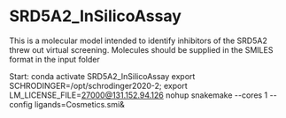 # SRD5A2_InSilicoAssay
This is a molecular model intended to identify inhibitors of the SRD5A2 threw out virtual screening.
Molecules should be supplied in the SMILES format in the input folder

Start:
conda activate SRD5A2_InSilicoAssay
export SCHRODINGER=/opt/schrodinger2020-2; export LM_LICENSE_FILE=27000@131.152.94.126
nohup snakemake --cores 1 --config ligands=Cosmetics.smi&
